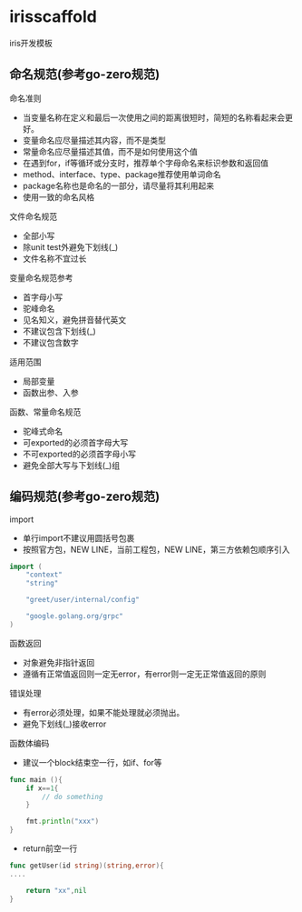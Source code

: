 # irisscaffold

iris开发模板

## 命名规范(参考go-zero规范)

命名准则
- 当变量名称在定义和最后一次使用之间的距离很短时，简短的名称看起来会更好。 
- 变量命名应尽量描述其内容，而不是类型
- 常量命名应尽量描述其值，而不是如何使用这个值
- 在遇到for，if等循环或分支时，推荐单个字母命名来标识参数和返回值
- method、interface、type、package推荐使用单词命名
- package名称也是命名的一部分，请尽量将其利用起来
- 使用一致的命名风格

文件命名规范
- 全部小写
- 除unit test外避免下划线(_)
- 文件名称不宜过长

变量命名规范参考
- 首字母小写
- 驼峰命名
- 见名知义，避免拼音替代英文
- 不建议包含下划线(_)
- 不建议包含数字

适用范围
- 局部变量
- 函数出参、入参

函数、常量命名规范
- 驼峰式命名
- 可exported的必须首字母大写
- 不可exported的必须首字母小写
- 避免全部大写与下划线(_)组


## 编码规范(参考go-zero规范)

import
- 单行import不建议用圆括号包裹
- 按照官方包，NEW LINE，当前工程包，NEW LINE，第三方依赖包顺序引入
```go
import (
    "context"
    "string"

    "greet/user/internal/config"

    "google.golang.org/grpc"
)
```

函数返回
- 对象避免非指针返回
- 遵循有正常值返回则一定无error，有error则一定无正常值返回的原则

错误处理
- 有error必须处理，如果不能处理就必须抛出。
- 避免下划线(_)接收error

函数体编码
- 建议一个block结束空一行，如if、for等
```go
func main (){
    if x==1{
        // do something
    }

    fmt.println("xxx")
}
```
- return前空一行
```go
func getUser(id string)(string,error){
....

    return "xx",nil
}
```